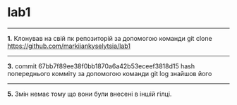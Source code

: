 # lab1
***
**1.** Клонував на свій пк репозиторій за допомогою команди git clone https://github.com/markiiankyselytsia/lab1
***
**3.** commit 67bb7f89ee38f0bb1870a6a42b53eceef3818d15 hash попереднього комміту за допомогою команди git log знайшов його
***
**5.** Змін немає тому що вони були внесені в іншій гілці.